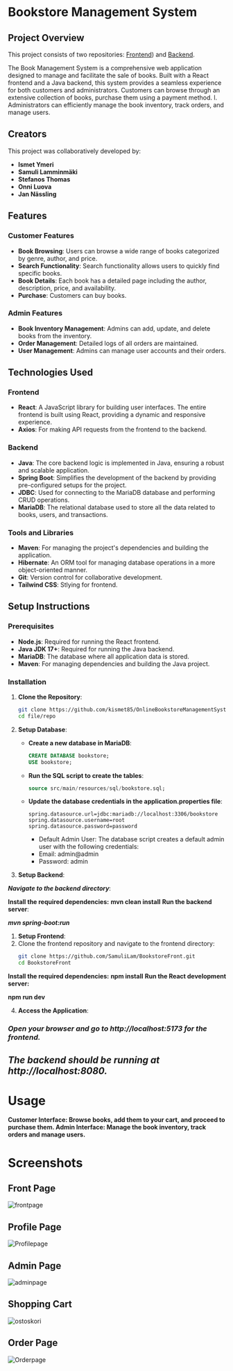 # Bookstore Management System

## **Project Overview**
This project consists of two repositories: [Frontend](https://github.com/SamuliLam/webproject-pizzeria)) and [Backend](https://github.com/SamuliLam/restaurant-backend).

The Book Management System is a comprehensive web application designed to manage and facilitate the sale of books. Built with a React frontend and a Java backend, this system provides a seamless experience for both customers and administrators. Customers can browse through an extensive collection of books, purchase them using a payment method. l. Administrators can efficiently manage the book inventory, track orders, and manage users.


## **Creators**

This project was collaboratively developed by:
- **Ismet Ymeri**
- **Samuli Lamminmäki**
- **Stefanos Thomas**
- **Onni Luova**
- **Jan Nässling**

## **Features**

### **Customer Features**
- **Book Browsing**: Users can browse a wide range of books categorized by genre, author, and price.
- **Search Functionality**: Search functionality allows users to quickly find specific books.
- **Book Details**: Each book has a detailed page including the author, description, price, and availability.
- **Purchase**: Customers can buy books.

### **Admin Features**
- **Book Inventory Management**: Admins can add, update, and delete books from the inventory.
- **Order Management**: Detailed logs of all orders are maintained.
- **User Management**: Admins can manage user accounts and their orders.


## **Technologies Used**

### **Frontend**
- **React**: A JavaScript library for building user interfaces. The entire frontend is built using React, providing a dynamic and responsive experience.
- **Axios**: For making API requests from the frontend to the backend.

### **Backend**
- **Java**: The core backend logic is implemented in Java, ensuring a robust and scalable application.
- **Spring Boot**: Simplifies the development of the backend by providing pre-configured setups for the project.
- **JDBC**: Used for connecting to the MariaDB database and performing CRUD operations.
- **MariaDB**: The relational database used to store all the data related to books, users, and transactions.

### **Tools and Libraries**
- **Maven**: For managing the project's dependencies and building the application.
- **Hibernate**: An ORM tool for managing database operations in a more object-oriented manner.
- **Git**: Version control for collaborative development.
- **Tailwind CSS**: Stlying for frontend.


## **Setup Instructions**

### **Prerequisites**
- **Node.js**: Required for running the React frontend.
- **Java JDK 17+**: Required for running the Java backend.
- **MariaDB**: The database where all application data is stored.
- **Maven**: For managing dependencies and building the Java project.

### **Installation**

1. **Clone the Repository**:
   ```bash
   git clone https://github.com/kismet85/OnlineBookstoreManagementSystem.git
   cd file/repo
2. **Setup Database**:
   - **Create a new database in MariaDB**:
     ```sql
     CREATE DATABASE bookstore;
     USE bookstore;
     ```
   - **Run the SQL script to create the tables**:
     ```sql
     source src/main/resources/sql/bookstore.sql;
     ```
   - **Update the database credentials in the application.properties file**:
     ```properties
     spring.datasource.url=jdbc:mariadb://localhost:3306/bookstore
     spring.datasource.username=root
     spring.datasource.password=password
     
     ```
     - Default Admin User: The database script creates a default admin user with the following credentials:
     - Email: admin@admin
     - Password: admin

3. **Setup Backend**:

***Navigate to the backend directory***:

**Install the required dependencies:**
**mvn clean install**
**Run the backend server**:

***mvn spring-boot:run***

1. **Setup Frontend**:
2. Clone the frontend repository and navigate to the frontend directory:
    ```bash
    git clone https://github.com/SamuliLam/BookstoreFront.git
    cd BookstoreFront
    ```
    
**Install the required dependencies:**
**npm install**
**Run the React development server:**

**npm run dev**

4. **Access the Application**:

### ***Open your browser and go to http://localhost:5173 for the frontend.***
## ***The backend should be running at http://localhost:8080.***
# Usage
**Customer Interface: Browse books, add them to your cart, and proceed to purchase them.
Admin Interface: Manage the book inventory, track orders and manage users.**

# Screenshots

## Front Page
![frontpage](https://github.com/user-attachments/assets/9ac73438-9a52-42bb-9d9e-b40f1374aac4)

## Profile Page
![Profilepage](https://github.com/user-attachments/assets/756e44c1-e699-41f4-9b4e-f4b763a7cf99)

## Admin Page
![adminpage](https://github.com/user-attachments/assets/1af7ca27-af2d-4bd2-9301-c57bf3167158)

## Shopping Cart
![ostoskori](https://github.com/user-attachments/assets/0fcb832b-e6cb-4615-96ce-0cc1981aa3aa)

## Order Page
![Orderpage](https://github.com/user-attachments/assets/92c8e31c-a661-4c9d-85ec-13d067c6bb26)

